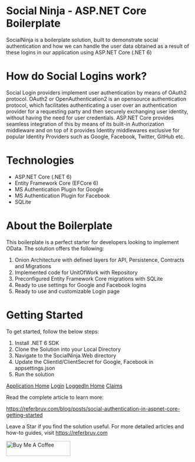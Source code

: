 # Social Ninja - ASP.NET Core Boilerplate

SocialNinja is a boilerplate solution, built to demonstrate social authentication and how we can handle the user data obtained as a result of these logins in our application using ASP.NET Core (.NET 6)

# How do Social Logins work?

Social Login providers implement user authentication by means of OAuth2 protocol. OAuth2 or OpenAuthentication2 is an opensource authentication protocol, which facilitates authenticating a user over an authentication provider for a requesting party and then securely exchanging user identity, without having the need for user credentials. ASP.NET Core provides seamless integration of this by means of its built-in Authorization middleware and on top of it provides Identity middlewares exclusive for popular Identity Providers such as Google, Facebook, Twitter, GitHub etc.

# Technologies

* ASP.NET Core (.NET 6)
* Entity Framework Core (EFCore 6)
* MS Authentication Plugin for Google
* MS Authentication Plugin for Facebook
* SQLite

# About the Boilerplate

This boilerplate is a perfect starter for developers looking to implement OData. The solution offers the following:

1. Onion Architecture with defined layers for API, Persistence, Contracts and Migrations
2. Implemented code for UnitOfWork with Repository
3. Preconfigured Entity Framework Core migrations with SQLite
4. Ready to use settings for Google and Facebook logins
5. Ready to use and customizable Login page

# Getting Started

To get started, follow the below steps:

1. Install .NET 6 SDK
2. Clone the Solution into your Local Directory
3. Navigate to the SocialNinja.Web directory
4. Update the ClientId/ClientSecret for Google, Facebook in appsettings.json
5. Run the solution

[Application Home](assets/homepage.png?raw=true "homepage")
[Login](assets/login.png?raw=true "login")
[LoggedIn Home](assets/loggedhome.png?raw=true "loggedIn Home")
[Claims](assets/claims.png?raw=true "claims")

Read the complete article to learn more:

https://referbruv.com/blog/posts/social-authentication-in-aspnet-core-getting-started

Leave a Star if you find the solution useful. For more detailed articles and how-to guides, visit https://referbruv.com

<a href="https://www.buymeacoffee.com/referbruv" target="_blank"><img src="https://cdn.buymeacoffee.com/buttons/default-orange.png" alt="Buy Me A Coffee" height="41" width="174"></a>
